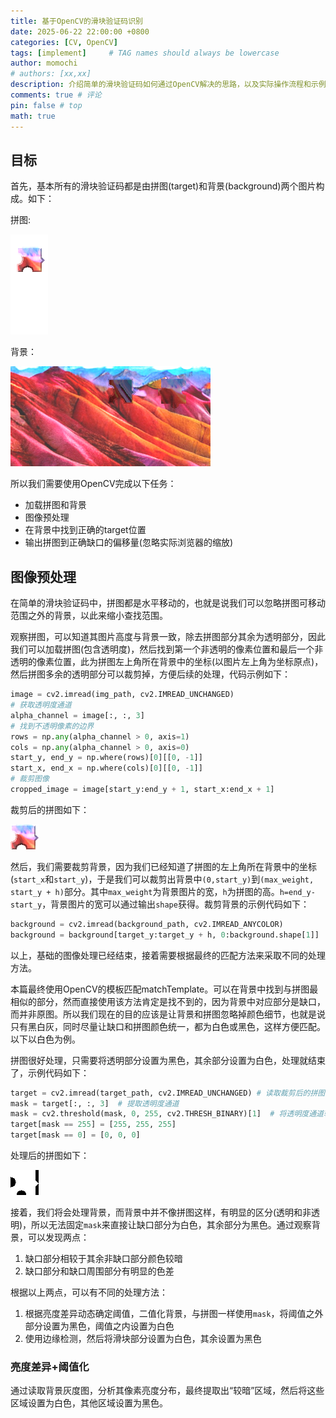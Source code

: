```yaml
---
title: 基于OpenCV的滑块验证码识别
date: 2025-06-22 22:00:00 +0800
categories: [CV, OpenCV]
tags: [implement]     # TAG names should always be lowercase
author: momochi
# authors: [xx,xx]
description: 介绍简单的滑块验证码如何通过OpenCV解决的思路，以及实际操作流程和示例代码
comments: true # 评论
pin: false # top 
math: true
---
```


## 目标

首先，基本所有的滑块验证码都是由拼图(target)和背景(background)两个图片构成。如下：

拼图:

![alt text](/assets/img/slider_captcha/target.png)

背景：

![alt text](/assets/img/slider_captcha/background.png)

所以我们需要使用OpenCV完成以下任务：
- 加载拼图和背景
- 图像预处理
- 在背景中找到正确的target位置
- 输出拼图到正确缺口的偏移量(忽略实际浏览器的缩放)

## 图像预处理

在简单的滑块验证码中，拼图都是水平移动的，也就是说我们可以忽略拼图可移动范围之外的背景，以此来缩小查找范围。

观察拼图，可以知道其图片高度与背景一致，除去拼图部分其余为透明部分，因此我们可以加载拼图(包含透明度)，然后找到第一个非透明的像素位置和最后一个非透明的像素位置，此为拼图左上角所在背景中的坐标(以图片左上角为坐标原点)，然后拼图多余的透明部分可以裁剪掉，方便后续的处理，代码示例如下：

```python
image = cv2.imread(img_path, cv2.IMREAD_UNCHANGED)
# 获取透明度通道
alpha_channel = image[:, :, 3]
# 找到不透明像素的边界
rows = np.any(alpha_channel > 0, axis=1)
cols = np.any(alpha_channel > 0, axis=0)
start_y, end_y = np.where(rows)[0][[0, -1]]
start_x, end_x = np.where(cols)[0][[0, -1]]
# 裁剪图像
cropped_image = image[start_y:end_y + 1, start_x:end_x + 1]
```

裁剪后的拼图如下：

![alt text](/assets/img/slider_captcha/target_cat.png)

然后，我们需要裁剪背景，因为我们已经知道了拼图的左上角所在背景中的坐标(`start_x`和`start_y`)，于是我们可以裁剪出背景中`(0,start_y)`到`(max_weight, start_y + h)`部分。其中`max_weight`为背景图片的宽，`h`为拼图的高。`h=end_y-start_y`，背景图片的宽可以通过输出`shape`获得。裁剪背景的示例代码如下：

```python
background = cv2.imread(background_path, cv2.IMREAD_ANYCOLOR)
background = background[target_y:target_y + h, 0:background.shape[1]]  # 裁剪背景图片，缩小匹配范围
```

以上，基础的图像处理已经结束，接着需要根据最终的匹配方法来采取不同的处理方法。

本篇最终使用OpenCV的模板匹配matchTemplate。可以在背景中找到与拼图最相似的部分，然而直接使用该方法肯定是找不到的，因为背景中对应部分是缺口，而并非原图。所以我们现在的目的应该是让背景和拼图忽略掉颜色细节，也就是说只有黑白灰，同时尽量让缺口和拼图颜色统一，都为白色或黑色，这样方便匹配。以下以白色为例。

拼图很好处理，只需要将透明部分设置为黑色，其余部分设置为白色，处理就结束了，示例代码如下：

```python
target = cv2.imread(target_path, cv2.IMREAD_UNCHANGED) # 读取裁剪后的拼图
mask = target[:, :, 3]  # 提取透明度通道
mask = cv2.threshold(mask, 0, 255, cv2.THRESH_BINARY)[1]  # 将透明度通道转换为二值掩码
target[mask == 255] = [255, 255, 255]
target[mask == 0] = [0, 0, 0]
```

处理后的拼图如下：

![alt text](/assets/img/slider_captcha/res_target.png)

接着，我们将会处理背景，而背景中并不像拼图这样，有明显的区分(透明和非透明)，所以无法固定`mask`来直接让缺口部分为白色，其余部分为黑色。通过观察背景，可以发现两点：

1. 缺口部分相较于其余非缺口部分颜色较暗
2. 缺口部分和缺口周围部分有明显的色差

根据以上两点，可以有不同的处理方法：

1. 根据亮度差异动态确定阈值，二值化背景，与拼图一样使用`mask`，将阈值之外部分设置为黑色，阈值之内设置为白色
2. 使用边缘检测，然后将滑块部分设置为白色，其余设置为黑色

### 亮度差异+阈值化

通过读取背景灰度图，分析其像素亮度分布，最终提取出“较暗”区域，然后将这些区域设置为白色，其他区域设置为黑色。




